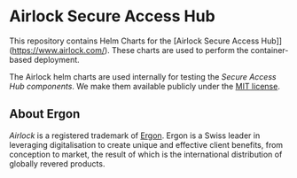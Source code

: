# Airlock Secure Access Hub
This repository contains Helm Charts for the [Airlock Secure Access Hub]](https://www.airlock.com/). These charts are used to perform the container-based deployment.

The Airlock helm charts are used internally for testing the *Secure Access Hub components*. We make them available publicly under the [MIT license](https://github.com/ergon/airlock-helm-charts/blob/master/LICENSE).

## About Ergon

*Airlock* is a registered trademark of [Ergon](https://www.ergon.ch). Ergon is a Swiss leader in leveraging digitalisation to create unique and effective client benefits, from conception to market, the result of which is the international distribution of globally revered products.
